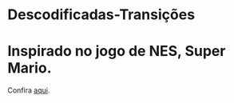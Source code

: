 # Descodificadas-Transições

<h1>Inspirado no jogo de NES, Super Mario. </h1>

Confira [aqui](https://luryanny.github.io/Descodificadas-Transicoes/).
